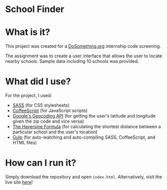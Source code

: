 School Finder
=============

# What is it?

This project was created for a [DoSomething.org](https://www.dosomething.org/) internship code screening.

The assignment was to create a user interface that allows the user to locate nearby schools. Sample data including 10 schools was provided.

# What did I use?

For the project, I used:

- [SASS](http://sass-lang.com/) (for CSS stylesheets)
- [CoffeeScript](http://coffeescript.org/) (for JavaScript scripts)
- [Google's Geocoding API](https://developers.google.com/maps/documentation/geocoding/) (for getting the user's latitude and longitude given the zip code and vice versa)
- [The Haversine Formula](http://en.wikipedia.org/wiki/Haversine_formula) (for calculating the shortest distance between a particular school and the user's location)
- [Gulp](http://gulpjs.com/) (for auto-watching and auto-compiling SASS, CoffeeScript, and HTML files)

# How can I run it?

Simply download the repository and open `index.html`. Alternatively, visit the live site [here](http://srikarg.github.io/school-finder/)!
